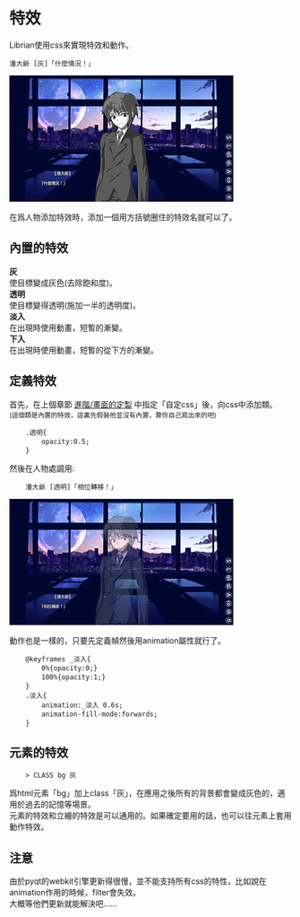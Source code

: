 # 特效

Librian使用css來實現特效和動作。

    潘大爺 [灰]「什麼情況！」
![1](1.jpg)   

在爲人物添加特效時，添加一個用方括號圈住的特效名就可以了。

## 內置的特效

**灰**   
使目標變成灰色(去除飽和度)。   
**透明**   
使目標變得透明(施加一半的透明度)。   
**淡入**   
在出現時使用動畫，短暫的漸變。   
**下入**   
在出現時使用動畫，短暫的從下方的漸變。   

## 定義特效

首先，在上個章節 [進階/畫面的定製](畫面的定製.md) 中指定「自定css」後，向css中添加類。   
<small>(這個類是內置的特效，這裏先假裝他並沒有內置，算你自己寫出來的吧)</small>
```
    .透明{
        opacity:0.5;
    }
```
然後在人物處調用: 
```
    潘大爺 [透明]「相位轉移！」
```
![2](2.jpg)

動作也是一樣的，只要先定義幀然後用animation屬性就行了。
```
    @keyframes _淡入{
        0%{opacity:0;}
        100%{opacity:1;}
    }
    .淡入{
        animation:_淡入 0.6s;
        animation-fill-mode:forwards;
    }
```

## 元素的特效
```
    > CLASS bg 灰
```
爲html元素「bg」加上class「灰」，在應用之後所有的背景都會變成灰色的，適用於過去的記憶等場景。   
元素的特效和立繪的特效是可以通用的。如果確定要用的話，也可以往元素上套用動作特效。


## 注意
由於pyqt的webkit引擎更新得很慢，並不能支持所有css的特性，比如說在animation作用的時候，filter會失效。   
大概等他們更新就能解決吧……